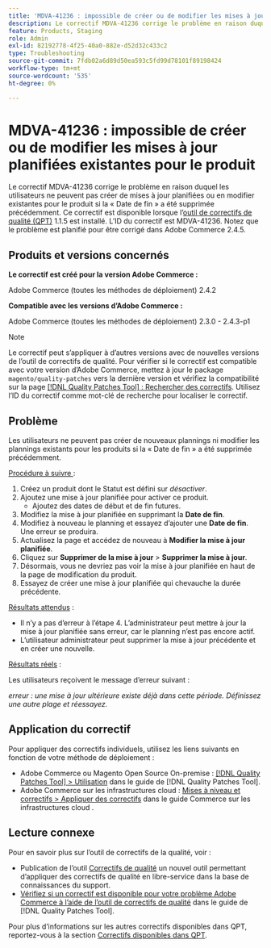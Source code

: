 ```yaml
---
title: 'MDVA-41236 : impossible de créer ou de modifier les mises à jour planifiées existantes pour le produit'
description: Le correctif MDVA-41236 corrige le problème en raison duquel les utilisateurs ne peuvent pas créer de mises à jour planifiées ou en modifier existantes pour le produit si la « Date de fin » a été supprimée précédemment. Ce correctif est disponible lorsque l’outil [Outil de correctifs de la qualité (QPT)](https://experienceleague.adobe.com/fr/docs/commerce-operations/tools/quality-patches-tool/quality-patches-tool-to-self-serve-quality-patches) 1.1.5 est installé. L’ID du correctif est MDVA-41236. Notez que le problème est planifié pour être corrigé dans Adobe Commerce 2.4.5.
feature: Products, Staging
role: Admin
exl-id: 82192778-4f25-40a0-882e-d52d32c433c2
type: Troubleshooting
source-git-commit: 7fdb02a6d89d50ea593c5fd99d78101f89198424
workflow-type: tm+mt
source-wordcount: '535'
ht-degree: 0%

---
```


# MDVA-41236 : impossible de créer ou de modifier les mises à jour planifiées existantes pour le produit

Le correctif MDVA-41236 corrige le problème en raison duquel les utilisateurs ne peuvent pas créer de mises à jour planifiées ou en modifier existantes pour le produit si la « Date de fin » a été supprimée précédemment. Ce correctif est disponible lorsque l’[outil de correctifs de qualité (QPT)](https://experienceleague.adobe.com/fr/docs/commerce-operations/tools/quality-patches-tool/quality-patches-tool-to-self-serve-quality-patches) 1.1.5 est installé. L’ID du correctif est MDVA-41236. Notez que le problème est planifié pour être corrigé dans Adobe Commerce 2.4.5.

## Produits et versions concernés

**Le correctif est créé pour la version Adobe Commerce :**

Adobe Commerce (toutes les méthodes de déploiement) 2.4.2

**Compatible avec les versions d’Adobe Commerce :**

Adobe Commerce (toutes les méthodes de déploiement) 2.3.0 - 2.4.3-p1

>[!NOTE]
>
>Le correctif peut s’appliquer à d’autres versions avec de nouvelles versions de l’outil de correctifs de qualité. Pour vérifier si le correctif est compatible avec votre version d’Adobe Commerce, mettez à jour le package `magento/quality-patches` vers la dernière version et vérifiez la compatibilité sur la page [[!DNL Quality Patches Tool] : Rechercher des correctifs](https://experienceleague.adobe.com/fr/docs/commerce-operations/tools/quality-patches-tool/quality-patches-tool-to-self-serve-quality-patches). Utilisez l’ID du correctif comme mot-clé de recherche pour localiser le correctif.

## Problème

Les utilisateurs ne peuvent pas créer de nouveaux plannings ni modifier les plannings existants pour les produits si la « Date de fin » a été supprimée précédemment.

<u>Procédure à suivre </u> :

1. Créez un produit dont le Statut est défini sur *désactiver*.
1. Ajoutez une mise à jour planifiée pour activer ce produit.
   * Ajoutez des dates de début et de fin futures.
1. Modifiez la mise à jour planifiée en supprimant la **Date de fin**.
1. Modifiez à nouveau le planning et essayez d’ajouter une **Date de fin**. Une erreur se produira.
1. Actualisez la page et accédez de nouveau à **Modifier la mise à jour planifiée**.
1. Cliquez sur **Supprimer de la mise à jour** > **Supprimer la mise à jour**.
1. Désormais, vous ne devriez pas voir la mise à jour planifiée en haut de la page de modification du produit.
1. Essayez de créer une mise à jour planifiée qui chevauche la durée précédente.

<u>Résultats attendus</u> :

* Il n’y a pas d’erreur à l’étape 4. L’administrateur peut mettre à jour la mise à jour planifiée sans erreur, car le planning n’est pas encore actif.
* L’utilisateur administrateur peut supprimer la mise à jour précédente et en créer une nouvelle.

<u>Résultats réels</u> :

Les utilisateurs reçoivent le message d’erreur suivant :

*erreur : une mise à jour ultérieure existe déjà dans cette période. Définissez une autre plage et réessayez.*


## Application du correctif

Pour appliquer des correctifs individuels, utilisez les liens suivants en fonction de votre méthode de déploiement :

* Adobe Commerce ou Magento Open Source On-premise : [[!DNL Quality Patches Tool] > Utilisation](/help/tools/quality-patches-tool/usage.md) dans le guide de [!DNL Quality Patches Tool].
* Adobe Commerce sur les infrastructures cloud : [Mises à niveau et correctifs > Appliquer des correctifs](https://experienceleague.adobe.com/docs/commerce-cloud-service/user-guide/develop/upgrade/apply-patches.html?lang=fr) dans le guide Commerce sur les infrastructures cloud .

## Lecture connexe

Pour en savoir plus sur l’outil de correctifs de la qualité, voir :

* Publication de l’outil [Correctifs de qualité](https://experienceleague.adobe.com/fr/docs/commerce-operations/tools/quality-patches-tool/quality-patches-tool-to-self-serve-quality-patches) un nouvel outil permettant d’appliquer des correctifs de qualité en libre-service dans la base de connaissances du support.
* [Vérifiez si un correctif est disponible pour votre problème Adobe Commerce à l’aide de l’outil de correctifs de qualité](/help/tools/quality-patches-tool/patches-available-in-qpt/check-patch-for-magento-issue-with-magento-quality-patches.md) dans le guide de [!DNL Quality Patches Tool].

Pour plus d’informations sur les autres correctifs disponibles dans QPT, reportez-vous à la section [Correctifs disponibles dans QPT](https://experienceleague.adobe.com/tools/commerce-quality-patches/index.html?lang=fr).
